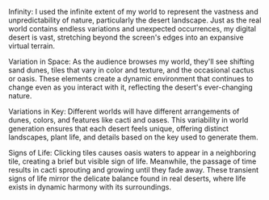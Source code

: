 Infinity:
I used the infinite extent of my world to represent the vastness and unpredictability of nature, particularly the desert landscape. Just as the real world contains endless variations and unexpected occurrences, my digital desert is vast, stretching beyond the screen's edges into an expansive virtual terrain.

Variation in Space:
As the audience browses my world, they'll see shifting sand dunes, tiles that vary in color and texture, and the occasional cactus or oasis. These elements create a dynamic environment that continues to change even as you interact with it, reflecting the desert's ever-changing nature.

Variations in Key:
Different worlds will have different arrangements of dunes, colors, and features like cacti and oases. This variability in world generation ensures that each desert feels unique, offering distinct landscapes, plant life, and details based on the key used to generate them.

Signs of Life:
Clicking tiles causes oasis waters to appear in a neighboring tile, creating a brief but visible sign of life. Meanwhile, the passage of time results in cacti sprouting and growing until they fade away. These transient signs of life mirror the delicate balance found in real deserts, where life exists in dynamic harmony with its surroundings.